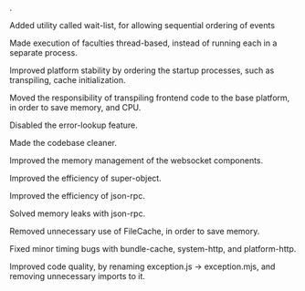 .

Added utility called wait-list, for allowing sequential ordering of events

Made execution of faculties thread-based, instead of running each in a separate process.

Improved platform stability by ordering the startup processes, such as transpiling, cache initialization.

Moved the responsibility of transpiling frontend code to the base platform, in order to save memory, and CPU.

Disabled the error-lookup feature.

Made the codebase cleaner.

Improved the memory management of the websocket components.

Improved the efficiency of super-object.

Improved the efficiency of json-rpc.

Solved memory leaks with json-rpc.

Removed unnecessary use of FileCache, in order to save memory.

Fixed minor timing bugs with bundle-cache, system-http, and platform-http.

Improved code quality, by renaming exception.js -> exception.mjs, and removing unnecessary imports to it.